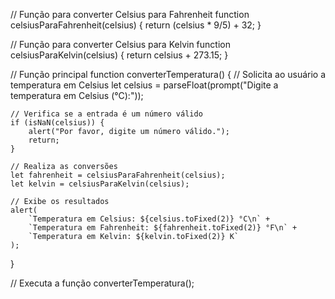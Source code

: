 // Função para converter Celsius para Fahrenheit
function celsiusParaFahrenheit(celsius) {
    return (celsius * 9/5) + 32;
}

// Função para converter Celsius para Kelvin
function celsiusParaKelvin(celsius) {
    return celsius + 273.15;
}

// Função principal
function converterTemperatura() {
    // Solicita ao usuário a temperatura em Celsius
    let celsius = parseFloat(prompt("Digite a temperatura em Celsius (°C):"));

    // Verifica se a entrada é um número válido
    if (isNaN(celsius)) {
        alert("Por favor, digite um número válido.");
        return;
    }

    // Realiza as conversões
    let fahrenheit = celsiusParaFahrenheit(celsius);
    let kelvin = celsiusParaKelvin(celsius);

    // Exibe os resultados
    alert(
        `Temperatura em Celsius: ${celsius.toFixed(2)} °C\n` +
        `Temperatura em Fahrenheit: ${fahrenheit.toFixed(2)} °F\n` +
        `Temperatura em Kelvin: ${kelvin.toFixed(2)} K`
    );
}

// Executa a função
converterTemperatura();
